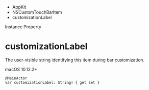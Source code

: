 

- AppKit
- NSCustomTouchBarItem
-  customizationLabel 

Instance Property

# customizationLabel

The user-visible string identifying this item during bar customization.

macOS 10.12.2+

``` source
@MainActor
var customizationLabel: String! { get set }
```

